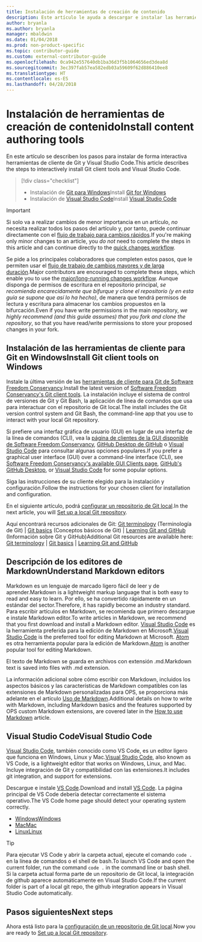 ```yaml
---
title: Instalación de herramientas de creación de contenido
description: Este artículo le ayuda a descargar e instalar las herramientas de cliente que necesitará para Git y la edición de archivos de Markdown.
author: bryanla
ms.author: bryanla
manager: mbaldwin
ms.date: 01/04/2018
ms.prod: non-product-specific
ms.topic: contributor-guide
ms.custom: external-contributor-guide
ms.openlocfilehash: 0ca942e557640db1ba36d3f5b1064656ed3dea8d
ms.sourcegitcommit: 3ec397fab57ea582edb03a59609f62d886410ee8
ms.translationtype: HT
ms.contentlocale: es-ES
ms.lasthandoff: 04/28/2018
---
```

# <a name="install-content-authoring-tools"></a><span data-ttu-id="fe1e4-103">Instalación de herramientas de creación de contenido</span><span class="sxs-lookup"><span data-stu-id="fe1e4-103">Install content authoring tools</span></span>

<span data-ttu-id="fe1e4-104">En este artículo se describen los pasos para instalar de forma interactiva herramientas de cliente de Git y Visual Studio Code.</span><span class="sxs-lookup"><span data-stu-id="fe1e4-104">This article describes the steps to interactively install Git client tools and Visual Studio Code.</span></span>
> [!div class="checklist"]
> * <span data-ttu-id="fe1e4-105">Instalación de [Git para Windows](https://git-scm.com/download/win)</span><span class="sxs-lookup"><span data-stu-id="fe1e4-105">Install [Git for Windows](https://git-scm.com/download/win)</span></span>
> * <span data-ttu-id="fe1e4-106">Instalación de [Visual Studio Code](https://code.visualstudio.com/)</span><span class="sxs-lookup"><span data-stu-id="fe1e4-106">Install [Visual Studio Code](https://code.visualstudio.com/)</span></span>

>[!IMPORTANT]
> <span data-ttu-id="fe1e4-107">Si solo va a realizar cambios de menor importancia en un artículo, *no* necesita realizar todos los pasos del artículo y, por tanto, puede continuar directamente con el [flujo de trabajo para cambios rápidos](index.md#quick-edits-to-existing-documents).</span><span class="sxs-lookup"><span data-stu-id="fe1e4-107">If you're making only minor changes to an article, you *do not* need to complete the steps in this article and can continue directly to the [quick changes workflow](index.md#quick-edits-to-existing-documents).</span></span>
>
> <span data-ttu-id="fe1e4-108">Se pide a los principales colaboradores que completen estos pasos, que le permiten usar el [flujo de trabajo de cambios mayores y de larga duración](how-to-write-workflows-major.md).</span><span class="sxs-lookup"><span data-stu-id="fe1e4-108">Major contributors are encouraged to complete these steps, which enable you to use the [major/long-running changes workflow](how-to-write-workflows-major.md).</span></span> <span data-ttu-id="fe1e4-109">Aunque disponga de permisos de escritura en el repositorio principal, *se recomienda encarecidamente que bifurque y clone el repositorio (y en esta guía se supone que así lo ha hecho)*, de manera que tendrá permisos de lectura y escritura para almacenar los cambios propuestos en la bifurcación.</span><span class="sxs-lookup"><span data-stu-id="fe1e4-109">Even if you have write permissions in the main repository, *we highly recommend (and this guide assumes) that you fork and clone the repository*, so that you have read/write permissions to store your proposed changes in your fork.</span></span>

## <a name="install-git-client-tools-on-windows"></a><span data-ttu-id="fe1e4-110">Instalación de las herramientas de cliente para Git en Windows</span><span class="sxs-lookup"><span data-stu-id="fe1e4-110">Install Git client tools on Windows</span></span>

 <span data-ttu-id="fe1e4-111">Instale la última versión de las [herramientas de cliente para Git de Software Freedom Conservancy](https://git-scm.com/download/).</span><span class="sxs-lookup"><span data-stu-id="fe1e4-111">Install the latest version of [Software Freedom Conservancy's Git client tools](https://git-scm.com/download/).</span></span> <span data-ttu-id="fe1e4-112">La instalación incluye el sistema de control de versiones de Git y Git Bash, la aplicación de línea de comandos que usa para interactuar con el repositorio de Git local.</span><span class="sxs-lookup"><span data-stu-id="fe1e4-112">The install includes the Git version control system and Git Bash, the command-line app that you use to interact with your local Git repository.</span></span>

<span data-ttu-id="fe1e4-113">Si prefiere una interfaz gráfica de usuario (GUI) en lugar de una interfaz de la línea de comandos (CLI), vea la [página de clientes de la GUI disponible de Software Freedom Conservancy](https://git-scm.com/downloads/guis), [GitHub Desktop de GitHub](https://desktop.github.com/) o [Visual Studio Code](https://www.visualstudio.com/products/code-vs.aspx) para consultar algunas opciones populares.</span><span class="sxs-lookup"><span data-stu-id="fe1e4-113">If you prefer a graphical user interface (GUI) over a command-line interface (CLI), see [Software Freedom Conservancy's available GUI Clients page](https://git-scm.com/downloads/guis), [GitHub's GitHub Desktop](https://desktop.github.com/), or [Visual Studio Code](https://www.visualstudio.com/products/code-vs.aspx) for some popular options.</span></span>

<span data-ttu-id="fe1e4-114">Siga las instrucciones de su cliente elegido para la instalación y configuración.</span><span class="sxs-lookup"><span data-stu-id="fe1e4-114">Follow the instructions for your chosen client for installation and configuration.</span></span>

<span data-ttu-id="fe1e4-115">En el siguiente artículo, podrá [configurar un repositorio de Git local](get-started-setup-local.md).</span><span class="sxs-lookup"><span data-stu-id="fe1e4-115">In the next article, you will [Set up a local Git repository](get-started-setup-local.md).</span></span>

   <span data-ttu-id="fe1e4-116">Aquí encontrará recursos adicionales de Git: [Git terminology](https://help.github.com/articles/github-glossary) (Terminología de Git) | [Git basics](https://git-scm.com/book/en/v2/Getting-Started-Git-Basics) (Conceptos básicos de Git) | [Learning Git and GitHub](https://help.github.com/articles/good-resources-for-learning-git-and-github/) (Información sobre Git y GitHub)</span><span class="sxs-lookup"><span data-stu-id="fe1e4-116">Additional Git resources are available here: [Git terminology](https://help.github.com/articles/github-glossary) | [Git basics](https://git-scm.com/book/en/v2/Getting-Started-Git-Basics) | [Learning Git and GitHub](https://help.github.com/articles/good-resources-for-learning-git-and-github/)</span></span>

## <a name="understand-markdown-editors"></a><span data-ttu-id="fe1e4-117">Descripción de los editores de Markdown</span><span class="sxs-lookup"><span data-stu-id="fe1e4-117">Understand Markdown editors</span></span>

<span data-ttu-id="fe1e4-118">Markdown es un lenguaje de marcado ligero fácil de leer y de aprender.</span><span class="sxs-lookup"><span data-stu-id="fe1e4-118">Markdown is a lightweight markup language that is both easy to read and easy to learn.</span></span> <span data-ttu-id="fe1e4-119">Por ello, se ha convertido rápidamente en un estándar del sector.</span><span class="sxs-lookup"><span data-stu-id="fe1e4-119">Therefore, it has rapidly become an industry standard.</span></span> <span data-ttu-id="fe1e4-120">Para escribir artículos en Markdown, se recomienda que primero descargue e instale Markdown editor.</span><span class="sxs-lookup"><span data-stu-id="fe1e4-120">To write articles in Markdown, we recommend that you first download and install a Markdown editor.</span></span>  <span data-ttu-id="fe1e4-121">[Visual Studio Code](https://code.visualstudio.com/) es la herramienta preferida para la edición de Markdown en Microsoft.</span><span class="sxs-lookup"><span data-stu-id="fe1e4-121">[Visual Studio Code](https://code.visualstudio.com/) is the preferred tool for editing Markdown at Microsoft.</span></span> <span data-ttu-id="fe1e4-122">[Atom](https://atom.io) es otra herramienta popular para la edición de Markdown.</span><span class="sxs-lookup"><span data-stu-id="fe1e4-122">[Atom](https://atom.io) is another popular tool for editing Markdown.</span></span>

<span data-ttu-id="fe1e4-123">El texto de Markdown se guarda en archivos con extensión .md.</span><span class="sxs-lookup"><span data-stu-id="fe1e4-123">Markdown text is saved into files with .md extension.</span></span>

<span data-ttu-id="fe1e4-124">La información adicional sobre cómo escribir con Markdown, incluidos los aspectos básicos y las características de Markdown compatibles con las extensiones de Markdown personalizadas para OPS, se proporciona más adelante en el artículo [Uso de Markdown](how-to-write-use-markdown.md).</span><span class="sxs-lookup"><span data-stu-id="fe1e4-124">Additional details on how to write with Markdown, including Markdown basics and the features supported by OPS custom Markdown extensions, are covered later in the [How to use Markdown](how-to-write-use-markdown.md) article.</span></span>

## <a name="visual-studio-code"></a><span data-ttu-id="fe1e4-125">Visual Studio Code</span><span class="sxs-lookup"><span data-stu-id="fe1e4-125">Visual Studio Code</span></span>

<span data-ttu-id="fe1e4-126">[Visual Studio Code](https://code.visualstudio.com/), también conocido como VS Code, es un editor ligero que funciona en Windows, Linux y Mac.</span><span class="sxs-lookup"><span data-stu-id="fe1e4-126">[Visual Studio Code](https://code.visualstudio.com/), also known as VS Code, is a lightweight editor that works on Windows, Linux, and Mac.</span></span> <span data-ttu-id="fe1e4-127">Incluye integración de Git y compatibilidad con las extensiones.</span><span class="sxs-lookup"><span data-stu-id="fe1e4-127">It includes git integration, and support for extensions.</span></span>

<span data-ttu-id="fe1e4-128">Descargue e instale [VS Code](https://code.visualstudio.com/).</span><span class="sxs-lookup"><span data-stu-id="fe1e4-128">Download and install [VS Code](https://code.visualstudio.com/).</span></span> <span data-ttu-id="fe1e4-129">La página principal de VS Code debería detectar correctamente el sistema operativo.</span><span class="sxs-lookup"><span data-stu-id="fe1e4-129">The VS Code home page should detect your operating system correctly.</span></span>

- [<span data-ttu-id="fe1e4-130">Windows</span><span class="sxs-lookup"><span data-stu-id="fe1e4-130">Windows</span></span>](https://code.visualstudio.com/docs/setup/windows)
- [<span data-ttu-id="fe1e4-131">Mac</span><span class="sxs-lookup"><span data-stu-id="fe1e4-131">Mac</span></span>](https://code.visualstudio.com/docs/setup/mac)
- [<span data-ttu-id="fe1e4-132">Linux</span><span class="sxs-lookup"><span data-stu-id="fe1e4-132">Linux</span></span>](https://code.visualstudio.com/docs/setup/linux)

> [!TIP]
> <span data-ttu-id="fe1e4-133">Para ejecutar VS Code y abrir la carpeta actual, ejecute el comando `code .` en la línea de comandos o el shell de bash.</span><span class="sxs-lookup"><span data-stu-id="fe1e4-133">To launch VS Code and open the current folder, run the command `code .` in the command line or bash shell.</span></span> <span data-ttu-id="fe1e4-134">Si la carpeta actual forma parte de un repositorio de Git local, la integración de github aparece automáticamente en Visual Studio Code.</span><span class="sxs-lookup"><span data-stu-id="fe1e4-134">If the current folder is part of a local git repo, the github integration appears in Visual Studio Code automatically.</span></span>

## <a name="next-steps"></a><span data-ttu-id="fe1e4-135">Pasos siguientes</span><span class="sxs-lookup"><span data-stu-id="fe1e4-135">Next steps</span></span>

<span data-ttu-id="fe1e4-136">Ahora está listo para la [configuración de un repositorio de Git local](get-started-setup-local.md).</span><span class="sxs-lookup"><span data-stu-id="fe1e4-136">Now you are ready to [Set up a local Git repository](get-started-setup-local.md).</span></span>

